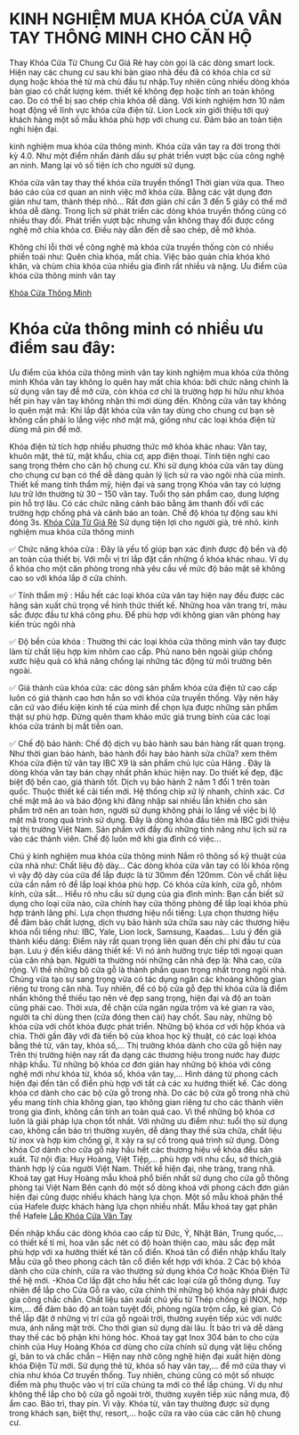 <h1>KINH NGHIỆM MUA KHÓA CỬA VÂN TAY THÔNG MINH CHO CĂN HỘ</h1>
Thay Khóa Cửa Từ Chung Cư Giá Rẻ hay còn gọi là các dòng smart lock. Hiện nay các chung cư sau khi bàn giao nhà đều đã có khóa chìa cơ sử dụng hoặc khóa thẻ từ mà chủ đầu tư nhập.Tuy nhiên cũng nhiều dòng khóa bàn giao có chất lượng kém. thiết kế không đẹp hoặc tính an toàn không cao. Do có thể bị sao chép chìa khóa dễ dàng. Với kinh nghiệm hơn 10 năm hoạt động về lĩnh vực khóa cửa điện tử. Lion Lock xin giới thiệu tới quý khách hàng một số mẫu khóa phù hợp với chung cư. Đảm bảo an toàn tiện nghi hiện đại.
<p>kinh nghiệm mua khóa cửa thông minh. Khóa cửa vân tay ra đời trong thời kỳ 4.0. Như một điểm nhấn đánh dấu sự phát triển vượt bậc của công nghệ an ninh. Mang lại vô số tiện ích cho người sử dụng.</p>
<p>Khóa cửa vân tay thay thế khóa cửa truyền thống1
Thời gian vừa qua. Theo báo cáo của cơ quan an ninh việc mở khóa cửa. Bằng các vật dụng đơn giản như tam, thành thép nhỏ… Rất đơn giản chỉ cần 3 đến 5 giây có thể mở khóa dễ dàng. Trong lịch sử phát triển các dòng khóa truyền thống cũng có nhiều thay đổi. Phát triển vượt bậc nhưng vẫn không thay đổi được công nghệ mở chìa khóa cơ. Điều này dẫn đến dễ sao chép, dễ mở khóa.</p>
<p>Không chỉ lỗi thời về công nghệ mà khóa cửa truyền thống còn có nhiều phiền toái như: Quên chìa khóa, mất chìa. Việc bảo quản chìa khóa khó khăn, và chùm chìa khóa của nhiều gia đình rất nhiều và nặng.
Ưu điểm của khóa cửa thông minh vân tay</p>
<a href="https://camerasaigon24h.com/khoa-Cua-Tu-Thong-Minh_sv16">Khóa Cửa Thông Minh</a>

<h1>Khóa cửa thông minh có nhiều ưu điểm sau đây:</h1>
<p>Ưu điểm của khóa cửa thông minh vân tay kinh nghiệm mua khóa cửa thông minh
Khóa vân tay không lo quên hay mất chìa khóa: bởi chức năng chính là sử dụng vân tay để mở cửa, còn khóa cơ chỉ là trường hợp hi hữu như khóa hết pin hay vân tay không nhận thì mới dùng đến.
Không cửa vân tay không lo quên mật mã: Khi lắp đặt khóa cửa vân tay dùng cho chung cư bạn sẽ không cần phải lo lắng việc nhớ mật mã, giống như các loại khóa điện tử dùng mã pin để mở.</p>
<p>Khóa điện tử tích hợp nhiều phương thức mở khóa khác nhau: Vân tay, khuôn mặt, thẻ từ, mật khẩu, chìa cơ, app điện thoại.
Tính tiện nghi cao sang trọng thêm cho căn hộ chung cư.
Khi sử dụng khóa cửa vân tay dùng cho chung cư bạn có thể dễ dàng quản lý lịch sử ra vào ngôi nhà của mình.
Thiết kế mang tính thẩm mỹ, hiện đại và sang trọng
Khóa vân tay có lượng lưu trữ lớn thường từ 30 – 150 vân tay.
Tuổi thọ sản phẩm cao, dung lượng pin hỗ trợ lâu.
Có các chức năng cảnh báo bằng âm thanh đối với các trường hợp chống phá và cảnh báo an toàn.
 Chế độ khóa tự động sau khi đóng 3s.
 <a href="http://khoacuatugiare.com">Khóa Cửa Từ Giá Rẻ</a>
 Sử dụng tiện lợi cho người già, trẻ nhỏ.
 kinh nghiệm mua khóa cửa thông minh</p>
<p>✅ Chức năng khóa cửa : Đây là yếu tố giúp bạn xác định được độ bền và độ an toàn của thiết bị. Với mỗi vị trí lắp đặt cần những ổ khóa khác nhau. Ví dụ ổ khóa cho một căn phòng trong nhà yêu cầu về mức độ bảo mật sẽ không cao so với khóa lắp ở cửa chính.</p>
<p>✅ Tính thẩm mỹ : Hầu hết các loại khóa cửa vân tay hiện nay đều được các hãng sản xuất chú trọng về hình thức thiết kế. Những hoa văn trang trí, màu sắc được đầu tư khá công phu. Để phù hợp với không gian văn phòng hay kiến trúc ngôi nhà</p>
<p>✅ Độ bền của khóa : Thường thì các loại khóa cửa thông minh vân tay được làm từ chất liệu hợp kim nhôm cao cấp. Phủ nano bên ngoài giúp chống xước hiệu quả có khả năng chống lại những tác động từ môi trường bên ngoài.</p>
<p>✅ Giá thành của khóa cửa: các dòng sản phẩm khóa cửa điện tử cao cấp luôn có giá thành cao hơn hẳn so với khóa cửa truyền thống. Vậy nên hãy căn cứ vào điều kiện kinh tế của mình để chọn lựa được những sản phẩm thật sự phù hợp. Đừng quên tham khảo mức giá trung bình của các loại khóa cửa tránh bị mất tiền oan.</p>
<p>✅ Chế độ bảo hành: Chế độ dịch vụ bảo hành sau bán hàng rất quan trọng. Như thời gian bảo hành, bảo hành đổi hay bảo hành sửa chữa? xem thêm 
Khóa cửa điện tử vân tay IBC X9  là sản phẩm chủ lực của Hãng . Đây là dòng khóa vân tay bán chạy nhất phân khúc hiện nay. Do thiết kế đẹp, đặc biệt độ bền cao, giá thành tốt. Dịch vụ bảo hành 2 năm 1 đổi 1 trên toàn quốc. Thuộc thiết kế cải tiến mới. Hệ thống chip xử lý nhanh, chính xác. Cơ chế mật mã ảo và báo động khi đăng nhập sai nhiều lần khiến cho sản phẩm trở nên an toàn hơn, người sử dụng không phải lo lắng về việc bị lộ mật mã trong quá trình sử dụng. Đây là dòng khóa đầu tiên mà IBC giới thiệu tại thị trường Việt Nam. Sản phẩm với đầy đủ những tính năng như lịch sử ra vào các thành viên. Chế độ luôn mở khi gia đình có việc…</p>
Chú ý kinh nghiệm mua khóa cửa thông minh
Nắm rõ thông số kỹ thuật của cửa nhà như: Chất liệu độ dày… Các dòng khóa cửa vân tay có lõi khóa rộng vì vậy độ dày của cửa để lắp được là từ 30mm đến 120mm. Còn về chất liệu cửa cần nắm rõ để lắp loại khóa phù hợp. Có khóa cửa kính, cửa gỗ, nhôm kính, cửa sắt…
 Hiểu rõ nhu cầu sử dụng của gia đình mình: Bạn cần biết sử dụng cho loại cửa nào, cửa chính hay cửa thông phòng để lắp loại khóa phù hợp tránh lãng phí.
Lựa chọn thương hiệu nổi tiếng: Lựa chọn thương hiệu để đảm bảo chất lượng, dịch vụ bảo hành sửa chữa sau này các thương hiệu khóa nổi tiếng như: IBC, Yale, Lion lock, Samsung, Kaadas…
Lưu ý đến giá thành kiểu dáng: Điểm này rất quan trọng liên quan đến chi phí đầu tư của bạn.
Lưu ý đến kiểu dáng thiết kế: Vì nó ảnh hưởng trực tiếp tới ngoại quan của căn nhà bạn.
Người ta thường nói những căn nhà đẹp là: Nhà cao, cửa rộng. Vì thế những bộ cửa gỗ là thành phần quan trọng nhất trong ngôi nhà. Chúng vừa tạo sự sang trọng vừa có tác dụng ngăn các khoảng không gian riêng tư trong căn nhà. Tuy nhiên, để có bộ cửa gỗ đẹp thì khóa cửa là điểm nhấn không thể thiếu tạo nên vẻ đẹp sang trọng, hiện đại và độ an toàn cũng phải cao.
Thời xưa, để chặn cửa ngăn ngừa trộm và kẻ gian ra vào, người ta chỉ dùng then (cửa đóng then cài) hay chốt. Sau này, những bộ khóa cửa với chốt khóa được phát triển. Những bộ khóa cơ với hộp khóa và chìa. Thời gần đây với đà tiến bộ của khoa học kỹ thuật, có các loại khóa bằng thẻ từ, vân tay, khóa số,…
Thị trường khóa dành cho cửa gỗ hiện nay
Trên thị trường hiện nay rất đa dạng các thương hiệu trong nước hay được nhập khẩu. Từ những bộ khóa cơ đơn giản hay những bộ khóa với công nghệ mới như khóa từ, khóa số, khóa vân tay,… Hình dáng từ phong cách hiện đại đến tân cổ điển phù hợp với tất cả các xu hướng thiết kế.
Các dòng khóa cơ dành cho các bộ cửa gỗ trong nhà.
Do các bộ cửa gỗ trong nhà chủ yếu mang tính chia không gian, tạo không gian riêng tư cho các thành viên trong gia đình, không cần tính an toàn quá cao. Vì thế những bộ khóa cơ luôn là giải pháp lựa chọn tốt nhất. Với những ưu điểm như: tuổi thọ sử dụng cao, không cần bảo trì thường xuyên, dễ dàng thay thế sửa chữa, chất liệu từ inox và hợp kim chống gỉ, ít xảy ra sự cố trong quá trình sử dụng.
Dòng khóa Cơ dành cho cửa gỗ này hầu hết các thương hiệu về khóa đều sản xuất. Từ nội địa: Huy Hoàng, Việt Tiệp,… phù hợp với nhu cầu, sở thích,giá thành hợp lý của người Việt Nam. Thiết kế hiện đại, nhẹ tràng, trang nhã.
Khoá tay gạt Huy Hoàng mẫu khoá phổ biến nhất sử dụng cho cửa gỗ thông phòng tại Việt Nam
Bên cạnh đó một số dòng khoá với phong cách đơn giản hiện đại cũng được nhiều khách hàng lựa chọn. Một số mẫu khoá phân thể của Hafele được khách hàng lựa chọn nhiều nhất.
Mẫu khoá tay gạt phân thể Hafele
<a href="http://lapkhoacua.com">Lắp Khóa Cửa Vân Tay</a>

Đến nhập khẩu các dòng khóa cao cấp từ Đức, Ý, Nhật Bản, Trung quốc,… có thiết kế tỉ mỉ, hoa văn sắc nét có độ hoàn thiện cao, màu sắc đẹp mắt phù hợp với xa hướng thiết kế tân cổ điển.
Khoá tân cổ điển nhập khẩu Italy
Mẫu cửa gỗ theo phong cách tân cổ điển kết hợp với khóa.
2 Các bộ khóa dành cho cửa chính, cửa ra vào thường sử dụng khóa Cơ hoặc Khóa Điện Tử thế hệ mới.
-Khóa Cơ lắp đặt cho hầu hết các loại cửa gỗ thông dụng. Tuy nhiên để lắp cho Cửa Gỗ ra vào, cửa chính thì những bộ khóa này phải được gia công chắc chắn. Chất liệu sản xuất chủ yếu từ Thép chống gỉ INOX, hợp kim,… để đảm bảo độ an toàn tuyệt đối, phòng ngừa trộm cắp, kẻ gian. Có thể lắp đặt ở những vị trí cửa gỗ ngoài trời, thường xuyên tiếp xúc với nước mưa, ánh nắng mặt trời. Cho thời gian sử dụng dài lâu. Ít bảo trì và dễ dàng thay thế các bộ phận khi hỏng hóc.
Khoá tay gạt Inox 304 bản to cho cửa chính của Huy Hoàng
Khóa cơ dùng cho cửa chính sử dụng vật liệu chống gỉ, bản to và chắc chắn
– Hiện nay nhờ công nghệ hiện đại xuất hiện dòng khóa Điện Tử mới. Sử dụng thẻ từ, khóa số hay vân tay,… để mở cửa thay vì chìa như khóa Cơ truyền thống. Tuy nhiên, chúng cũng có một số nhược điểm mà phụ thuộc vào vị trí cửa chúng ta mới có thể lắp chúng. Ví dụ như không thể lắp cho bộ cửa gỗ ngoài trời, thường xuyên tiếp xúc nắng mưa, độ ẩm cao. Bảo trì, thay pin. Vì vậy. Khóa từ, vân tay thường được sử dụng trong khách sạn, biệt thự, resort,… hoặc cửa ra vào của các căn hộ chung cư.
